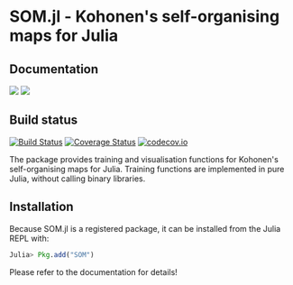 # SOM.jl - Kohonen's self-organising maps for Julia


## Documentation

[![](https://img.shields.io/badge/docs-stable-blue.svg)](https://andreasdominik.github.io/SOM.jl/stable)
[![](https://img.shields.io/badge/docs-latest-blue.svg)](https://andreasdominik.github.io/SOM.jl/latest)

## Build status
[![Build Status](https://travis-ci.org/andreasdominik/SOM.jl.svg?branch=master)](https://travis-ci.org/andreasdominik/SOM.jl)
[![Coverage Status](https://coveralls.io/repos/andreasdominik/SOM.jl/badge.svg?branch=master&service=github)](https://coveralls.io/github/andreasdominik/SOM.jl?branch=master)
[![codecov.io](http://codecov.io/github/andreasdominik/SOM.jl/coverage.svg?branch=master)](http://codecov.io/github/andreasdominik/SOM.jl?branch=master)

The package provides training and visualisation functions
for Kohonen's self-organising maps for Julia.
Training functions are implemented in pure Julia, without calling
binary libraries.    

## Installation

Because SOM.jl is a registered package, it can be installed from the Julia REPL with:

````Julia
Julia> Pkg.add("SOM")
````


Please refer to the documentation for details!
